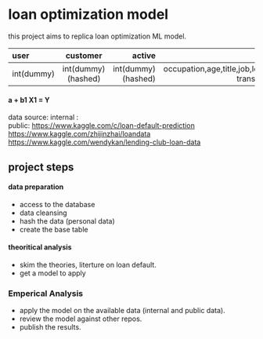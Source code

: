 # loan optimization model

this project aims to replica loan optimization ML model. 

| user           |  customer           | active           |   ...features     |   loan        | repayment |
| :---           |:---:                |  ---:            |         ---:  |       ---:    | ---:|
|  int(dummy)    |int(dummy)(hashed)   |int(dummy)(hashed)| occupation,age,title,job,location,#of transaction, etc.|  int(dummy)             |int(dummy) |



#### a + b1 X1 = Y



data source: 
internal :  
public:          https://www.kaggle.com/c/loan-default-prediction
                 https://www.kaggle.com/zhijinzhai/loandata
                 https://www.kaggle.com/wendykan/lending-club-loan-data
                 


## project steps

#### data preparation
* access to the database 
* data cleansing
* hash the data (personal data)
* create the base table

#### theoritical analysis

* skim the theories, literture on loan default. 
* get a model to apply

### Emperical Analysis

* apply the model on the available data (internal and public data). 
* review the model against other repos. 
* publish the results. 

   
